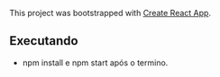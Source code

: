This project was bootstrapped with [Create React App](https://github.com/facebook/create-react-app).

## Executando

- npm install e npm start após o termino.
